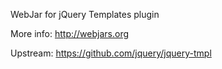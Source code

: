 WebJar for jQuery Templates plugin

More info: http://webjars.org

Upstream: https://github.com/jquery/jquery-tmpl
